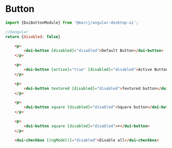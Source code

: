 <h1>Button</h1>

```typescript
import {DuiButtonModule} from '@marcj/angular-desktop-ui';
```


```javascript
//@angular
return {disabled: false}
```

```html
    <p>
        <dui-button [disabled]="disabled">Default Button</dui-button>
    </p>

    <p>
        <dui-button [active]="true" [disabled]="disabled">Active Button</dui-button>
    </p>

    <p>
        <dui-button textured [disabled]="disabled">Textured button</dui-button>
    </p>

    <p>
        <dui-button square [disabled]="disabled">Square button</dui-button><br/>
    </p>

    <p>
        <dui-button square [disabled]="disabled">+</dui-button>
    </p>

    <dui-checkbox [(ngModel)]="disabled">Disable all</dui-checkbox>
```


<api-doc module="components/button/button.component" component="ButtonComponent"></api-doc>
